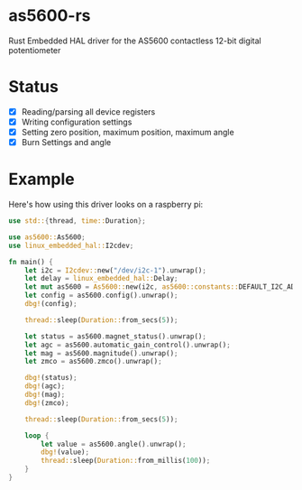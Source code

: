 # as5600-rs
Rust Embedded HAL driver for the AS5600 contactless 12-bit digital potentiometer

# Status

- [x] Reading/parsing all device registers
- [x] Writing configuration settings
- [x] Setting zero position, maximum position, maximum angle
- [x] Burn Settings and angle

# Example

Here's how using this driver looks on a raspberry pi:

```rust
use std::{thread, time::Duration};

use as5600::As5600;
use linux_embedded_hal::I2cdev;

fn main() {
    let i2c = I2cdev::new("/dev/i2c-1").unwrap();
    let delay = linux_embedded_hal::Delay;
    let mut as5600 = As5600::new(i2c, as5600::constants::DEFAULT_I2C_ADDRESS, delay);
    let config = as5600.config().unwrap();
    dbg!(config);

    thread::sleep(Duration::from_secs(5));

    let status = as5600.magnet_status().unwrap();
    let agc = as5600.automatic_gain_control().unwrap();
    let mag = as5600.magnitude().unwrap();
    let zmco = as5600.zmco().unwrap();

    dbg!(status);
    dbg!(agc);
    dbg!(mag);
    dbg!(zmco);

    thread::sleep(Duration::from_secs(5));

    loop {
        let value = as5600.angle().unwrap();
        dbg!(value);
        thread::sleep(Duration::from_millis(100));
    }
}
```